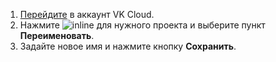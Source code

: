 1. [Перейдите](https://cloud.vk.com/account) в аккаунт VK Cloud.
1. Нажмите ![](/ru/assets/more-icon.svg "inline") для нужного проекта и выберите пункт **Переименовать**.
1. Задайте новое имя и нажмите кнопку **Сохранить**.
